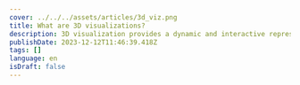 ```yaml
---
cover: ../../../assets/articles/3d_viz.png
title: What are 3D visualizations?
description: 3D visualization provides a dynamic and interactive representation of data, allowing for enhanced exploration and understanding of complex information.
publishDate: 2023-12-12T11:46:39.418Z
tags: []
language: en
isDraft: false
---
```


